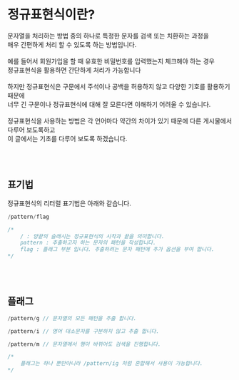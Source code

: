 # 정규표현식이란?
문자열을 처리하는 방법 중의 하나로 특정한 문자를 검색 또는 치환하는 과정을<br>
매우 간편하게 처리 할 수 있도록 하는 방법입니다.
<br><br>
예를 들어서 회원가입을 할 때 유효한 비밀번호를 입력했는지 체크해야 하는 경우<br>
정규표현식을 활용하면 간단하게 처리가 가능합니다
<br><br>
하지만 정규표현식은 구문에서 주석이나 공백을 허용하지 않고 다양한 기호를 활용하기 때문에<br>
너무 긴 구문이나 정규표현식에 대해 잘 모른다면 이해하기 어려울 수 있습니다.
<br><br>
정규표현식을 사용하는 방법은 각 언어마다 약간의 차이가 있기 때문에 다른 게시물에서 다루어 보도록하고<br>
이 글에서는 기초를 다루어 보도록 하겠습니다.

<br><br>

## 표기법
정규표현식의 리터럴 표기법은 아래와 같습니다.
```java
/pattern/flag

/*
    / : 양끝의 슬래시는 정규표현식의 시작과 끝을 의미합니다.
    pattern : 추출하고자 하는 문자의 패턴을 작성합니다.
    flag : 플래그 부분 입니다. 추출하려는 문자 패턴에 추가 옵션을 부여 합니다.
*/
```

<br><br>

## 플래그
```java
/pattern/g // 문자열의 모든 패턴을 추출 합니다.

/pattern/i // 영어 대소문자를 구분하지 않고 추출 합니다.

/pattern/m // 문자열에서 행이 바뀌어도 검색을 진행합니다.

/*
    플래그는 하나 뿐만아니라 /pattern/ig 처럼 혼합해서 사용이 가능합니다.
*/
```

<br><br>